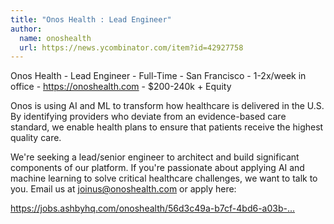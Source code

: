 ```yaml
---
title: "Onos Health : Lead Engineer"
author:
  name: onoshealth
  url: https://news.ycombinator.com/item?id=42927758
---
```

Onos Health - Lead Engineer - Full-Time - San Francisco - 1-2x&#x2F;week in office - <a href="https:&#x2F;&#x2F;onoshealth.com" rel="nofollow">https:&#x2F;&#x2F;onoshealth.com</a> - $200-240k + Equity

Onos is using AI and ML to transform how healthcare is delivered in the U.S. By identifying providers who deviate from an evidence-based care standard, we enable health plans to ensure that patients receive the highest quality care.

We&#x27;re seeking a lead&#x2F;senior engineer to architect and build significant components of our platform. If you&#x27;re passionate about applying AI and machine learning to solve critical healthcare challenges, we want to talk to you. Email us at joinus@onoshealth.com or apply here:

<a href="https:&#x2F;&#x2F;jobs.ashbyhq.com&#x2F;onoshealth&#x2F;56d3c49a-b7cf-4bd6-a03b-3f8051c0b833" rel="nofollow">https:&#x2F;&#x2F;jobs.ashbyhq.com&#x2F;onoshealth&#x2F;56d3c49a-b7cf-4bd6-a03b-...</a>
<JobApplication />
